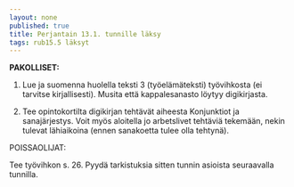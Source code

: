 ```yaml
---
layout: none
published: true
title: Perjantain 13.1. tunnille läksy
tags: rub15.5 läksyt
---
```

**PAKOLLISET:**

1. Lue ja suomenna huolella teksti 3 (työelämäteksti) työvihkosta (ei tarvitse kirjallisesti). Musita että kappalesanasto löytyy digikirjasta.

2. Tee opintokortilta digikirjan tehtävät aiheesta Konjunktiot ja sanajärjestys. Voit myös aloitella jo arbetslivet tehtäviä tekemään, nekin tulevat lähiaikoina (ennen sanakoetta tulee olla tehtynä).

POISSAOLIJAT:

Tee työvihkon s. 26. Pyydä tarkistuksia sitten tunnin asioista seuraavalla tunnilla.
